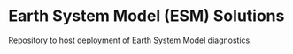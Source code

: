# Earth System Model (ESM) Solutions

Repository to host deployment of Earth System Model diagnostics.
